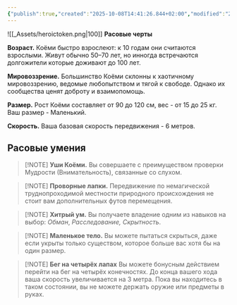 ```yaml
---
{"publish":true,"created":"2025-10-08T14:41:26.844+02:00","modified":"2025-10-12T13:55:09.542+02:00","tags":["расы"],"cssclasses":""}
---
```



![[_Assets/heroictoken.png|100]]
**Расовые черты**

**Возраст.** Коёми быстро взрослеют: к 10 годам они считаются взрослыми. Живут обычно 50–70 лет, но инногда встречаются долгожители которые доживают до 100 лет.

**Мировоззрение.** Большинство Коёми склонны к хаотичному мировоззрению, ведомые любопытством и тягой к свободе. Однако их сообщества ценят доброту и взаимопомощь.

**Размер.** Рост Коёми составляет от 90 до 120 см, вес - от 15 до 25 кг. Ваш размер - Маленький.

**Скорость.** Ваша базовая скорость передвижения - 6 метров.

## Расовые умения


> [!NOTE] **Уши Коёми.**
> Вы совершаете с преимуществом проверки Мудрости (Внимательность), связанные со слухом.

> [!NOTE] **Проворные лапки.**
>  Передвижение по немагической труднопроходимой местности природного происхождения не стоит вам дополнительных футов перемещения.

> [!NOTE] **Хитрый ум.**
> Вы получаете владение одним из навыков на выбор: _Обман_, _Расследование,_ _Скрытность_.

> [!NOTE] **Маленькое тело.**
> Вы можете пытаться скрыться, даже если укрыты только существом, которое больше вас хотя бы на один размер.

> [!NOTE] **Бег на четырёх лапах**
> Вы можете бонусным действием перейти на бег на четырёх конечностях. До конца вашего хода ваша скорость увеличивается на 3 метра. Пока вы находитесь в таком состоянии, вы не можете держать оружие или предметы в руках.

 
 
 